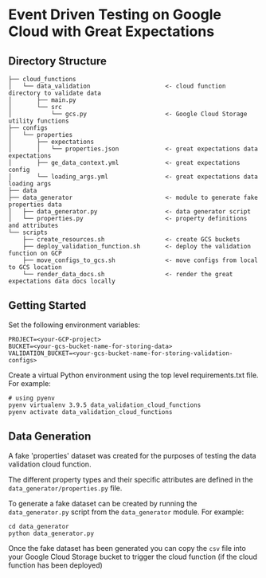 # Event Driven Testing on Google Cloud with Great Expectations

## Directory Structure

```
├── cloud_functions
│   └── data_validation                     <- cloud function directory to validate data
│       ├── main.py
│       └── src
│           └── gcs.py                      <- Google Cloud Storage utility functions
├── configs
│   └── properties
│       ├── expectations
│       │   └── properties.json             <- great expectations data expectations
│       ├── ge_data_context.yml             <- great expectations config
│       └── loading_args.yml                <- great expectations data loading args
├── data
├── data_generator                          <- module to generate fake properties data
│   ├── data_generator.py                   <- data generator script
│   └── properties.py                       <- property definitions and attributes
└── scripts
    ├── create_resources.sh                 <- create GCS buckets
    ├── deploy_validation_function.sh       <- deploy the validation function on GCP
    ├── move_configs_to_gcs.sh              <- move configs from local to GCS location
    └── render_data_docs.sh                 <- render the great expectations data docs locally

```


## Getting Started

Set the following environment variables:
```
PROJECT=<your-GCP-project>
BUCKET=<your-gcs-bucket-name-for-storing-data>
VALIDATION_BUCKET=<your-gcs-bucket-name-for-storing-validation-configs>
```

Create a virtual Python environment using the top level requirements.txt file. For example:
```
# using pyenv
pyenv virtualenv 3.9.5 data_validation_cloud_functions
pyenv activate data_validation_cloud_functions
```

## Data Generation

A fake 'properties' dataset was created for the purposes of testing the data validation cloud function.

The different property types and their specific attributes are defined in the `data_generator/properties.py` file.

To generate a fake dataset can be created by running the `data_generator.py` script from the `data_generator` module. For example:
```
cd data_generator
python data_generator.py
```
Once the fake dataset has been generated you can copy the `csv` file into your Google Cloud Storage bucket to trigger the cloud function (if the cloud function has been deployed)
